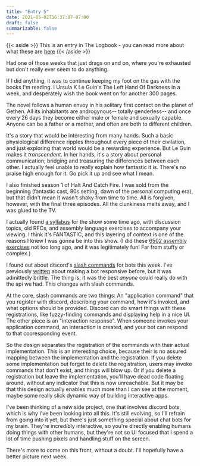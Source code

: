 ```yaml
---
title: "Entry 5"
date: 2021-05-02T16:37:07-07:00
draft: false
summarizable: false
---
```


{{< aside >}} This is an entry in The Logbook - you can read more about what these are [here](/posts/logbook) {{< /aside >}}

Had one of those weeks that just drags on and on, where you're exhausted but don't really ever seem to do anything.

If I did anything, it was to continue keeping my foot on the gas with the books I'm reading. I Ursula K Le Guin's The Left Hand Of Darkness in a week, and desperately wish the book went on for another 300 pages.

The novel follows a human envoy in his solitary first contact on the planet of Gethen. All its inhabitants are androgynous-- totally genderless-- and once every 26 days they become either male or female and sexually capable. Anyone can be a father or a mother, and often are both to different children.

It's a story that would be interesting from many hands. Such a basic physiological difference ripples throughout every piece of their civilation, and just exploring that world would be a rewarding experience. But Le Guin makes it _transcendent_. In her hands, it's a story about personal communication; bridging and treasuring the differences between each other. I actually feel unable to really explain how fantastic it is. There's no praise high enough for it. Go pick it up and see what I mean.

I also finished season 1 of Halt And Catch Fire. I was sold from the beginning (fantastic cast, 80s setting, dawn of the personal computing era), but that didn't mean it wasn't shaky from time to time. All is forgiven, however, with the final three episodes. All the clunkiness melts away, and I was glued to the TV.

I actually found [a syllabus](https://bits.ashleyblewer.com/halt-and-catch-fire-syllabus/) for the show some time ago, with discussion topics, old RFCs, and assembly language exercises to accompany your viewing. I think it's FANTASTIC, and this layering of context is one of the reasons I knew I was gonna be into this show. (I did these [6502 assembly exercises](http://skilldrick.github.io/easy6502/) not too long ago, and it was legitimately fun! Far from stuffy or complex.)

I found out about discord's [slash commands](https://blog.discord.com/slash-commands-are-here-8db0a385d9e6) for bots this week. I've previously [written](/posts/minecraft-discord-bot/) about making a bot responsive before, but it was admittedly brittle. The thing is, it was the best _anyone_ could really do with the api we had. This changes with slash commands.

At the core, slash commands are two things: An "application command" that you register with discord, describing your command, how it's invoked, and what options should be provided. Discord can do smart things with these registrations, like fuzzy-finding commands and displaying help in a nice UI. The other piece is an "interaction response". When someone invokes your application command, an interaction is created, and your bot can respond to that cooresponding event.

So the design separates the registration of the commands with their actual implementation. This is an interesting choice, because their is no assured mapping between the implementation and the registration. If you delete some implementation but forget to delete the registration, users may invoke commands that don't exist, and things will blow up. Or if you delete a registration but leave the implementation, you'll have dead code floating around, without any indicator that this is now unreachable. But it may be that this design actually enables much more than I can see at the moment, maybe some really slick dynamic way of building interactive apps.

I've been thinking of a new side project, one that involves discord bots, which is why I've been looking into all this. It's still evolving, so I'll refrain from going into it yet, but there's just something special about chat bots for my brain. They're incredibly interactive, so you're directly enabling humans doing things with other humans, but they're not so UI focused that I spend a lot of time pushing pixels and handling stuff on the screen.

There's more to come on this front, without a doubt. I'll hopefully have a better picture next week.
